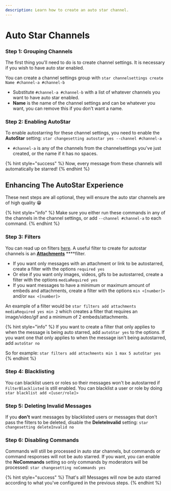```yaml
---
description: Learn how to create an auto star channel.
---
```


# Auto Star Channels

### Step 1: Grouping Channels

The first thing you'll need to do is to create channel settings. It is necessary if you wish to have auto star enabled.

You can create a channel settings group with `star channelsettings create Name #channel-a #channel-b`

* Substitute `#channel-a #channel-b` with a list of whatever channels you want to have auto star enabled.
* **Name** is the name of the channel settings and can be whatever you want, you can remove this if you don't want a name.

### Step 2: Enabling AutoStar

To enable autostarring for these channel settings, you need to enable the **AutoStar** setting: `star changesetting autostar yes --channel #channel-a`

* `#channel-a` is any of the channels from the channelsettings you've just created, or the name if it has no spaces.

{% hint style="success" %}
Now, every message from these channels will automatically be starred!
{% endhint %}



## Enhancing The AutoStar Experience

These next steps are all optional, they will ensure the auto star channels are of high quality 😁

{% hint style="info" %}
Make sure you either run these commands in any of the channels in the channel settings, or add `--channel #channel-a` to each command.
{% endhint %}

### Step 3: Filters

You can read up on filters [here](../filters/filters-overview.md). A useful filter to create for autostar channels is an [**Attachments**](../filters/creating-filters.md#attachments) ****filter.

* If you want only messages with an attachment or link to be autostarred, create a filter with the options `required yes`
* Or else if you want only images, videos, gifs to be autostarred, create a filter with the options `mediaRequired yes`
* If you want messages to have a minimum or maximum amount of embeds and attachments, create a filter with the options `min <[number]>` and/or `max <[number]>`

An example of a filter would be `star filters add attachments mediaRequired yes min 2` which creates a filter that requires an image/video/gif and a minimum of 2 embeds/attachments.

{% hint style="info" %}
If you want to create a filter that only applies to when the message is being auto starred, add `autoStar yes` to the options. If you want one that only applies to when the message isn't being autostarred, add `autoStar no`

So for example: `star filters add attachments min 1 max 5 autoStar yes`
{% endhint %}

### Step 4: Blacklisting

You can blacklist users or roles so their messages won't be autostarred if `FilterBlacklisted` is still enabled. You can blacklist a user or role by doing `star blacklist add <[user/role]>`

### Step 5: Deleting Invalid Messages

If you **don't** want messages by blacklisted users or messages that don't pass the filters to be deleted, disable the **DeleteInvalid** setting:  `star changesetting deleteInvalid no`

### Step 6: Disabling Commands

Commands will still be processed in auto star channels, but commands or command responses will not be auto starred. If you want, you can enable the **NoCommands** setting so only commands by moderators will be processed: `star changesetting noCommands yes`

{% hint style="success" %}
That's all! Messages will now be auto starred according to what you've configured in the previous steps.
{% endhint %}



